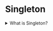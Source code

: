 # Singleton

<details>
  <summary>What is Singleton?</summary>

Singleton is a creational design pattern that lets you ensure that a class has only one instance while providing a global access point to this instance.

Applicability:

- Use the Singleton pattern when a class in your program should have just a single instance available to all clients; for example, a single database object shared by different parts of the program.
- Use the Singleton pattern when you need stricter control over global variables.

Pros:

- You can be sure that a class has only a single instance.
- You gain a global access point to that instance.
- The initialization of the singleton object happens during the first call.

Cons:

- Single Responsibility Principle. The pattern solves two problems at the time.
- The Singleton pattern can mask unluck design, for instance, when the program components know too much about each other.
- The pattern requires special treatment in a multithreaded environment so that multiple threads cannot create a singleton object several times.
- It may be difficult to unit test the client code because many test frameworks rely on inheritance when producing mock objects. Since the constructor of the singleton class is private and overriding static methods is impossible in most languages, you will need to think of a creative way to mock the singleton.

[More >>](https://refactoring.guru/design-patterns/singleton)

</details>
